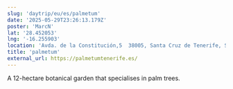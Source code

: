```yaml
---
slug: 'daytrip/eu/es/palmetum'
date: '2025-05-29T23:26:13.179Z'
poster: 'MarcN'
lat: '28.452053'
lng: '-16.255903'
location: 'Avda. de la Constitución,5  38005, Santa Cruz de Tenerife, Spain'
title: 'palmetum'
external_url: https://palmetumtenerife.es/
---
```

A 12-hectare botanical garden that specialises in palm trees.